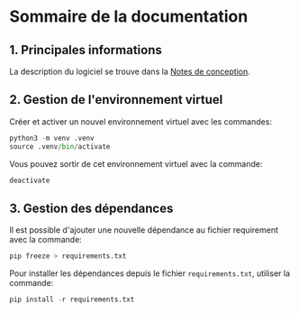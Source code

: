# Sommaire de la documentation

## 1. Principales informations

La description du logiciel se trouve dans la [Notes de conception](./docs/Conception.md).

## 2. Gestion de l'environnement virtuel

Créer et activer un nouvel environnement virtuel avec les commandes:

```python
python3 -m venv .venv
source .venv/bin/activate
```

Vous pouvez sortir de cet environnement virtuel avec la commande:

```python
deactivate
```

## 3. Gestion des dépendances

Il est possible d'ajouter une nouvelle dépendance au fichier requirement avec la commande:

```python
pip freeze > requirements.txt
```

Pour installer les dépendances depuis le fichier `requirements.txt`, utiliser la commande:

```python
pip install -r requirements.txt
```
